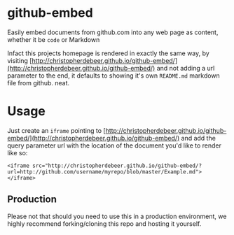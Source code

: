 github-embed
============

Easily embed documents from github.com into any web page as content, whether it be `code` or Markdown

Infact this projects homepage is rendered in exactly the same way, by visiting [http://christopherdebeer.github.io/github-embed/](http://christopherdebeer.github.io/github-embed/) and not adding a url parameter to the end, it defaults to showing it's own `README.md` markdown file from github. neat.

Usage
=====

Just create an `iframe` pointing to [http://christopherdebeer.github.io/github-embed/](http://christopherdebeer.github.io/github-embed/) and add the query parameter url with the location of the document you'd like to render like so:

    <iframe src="http://christopherdebeer.github.io/github-embed/?url=http://github.com/username/myrepo/blob/master/Example.md"></iframe>

Production
----------
Please not that should you need to use this in a production environment, we highly recommend forking/cloning this repo and hosting it yourself.




